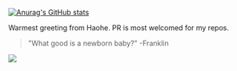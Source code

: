 [![Anurag's GitHub stats](https://github-readme-stats.vercel.app/api?username=haoheliu)](https://github.com/anuraghazra/github-readme-stats)

<!--
**haoheliu/haoheliu** is a ✨ _special_ ✨ repository because its `README.md` (this file) appears on your GitHub profile.

Here are some ideas to get you started:

- 🔭 I’m currently working on ...
- 🌱 I’m currently learning ...
- 👯 I’m looking to collaborate on ...
- 🤔 I’m looking for help with ...
- 💬 Ask me about ...
- 📫 How to reach me: ...
- 😄 Pronouns: ...
-->

Warmest greeting from Haohe. PR is most welcomed for my repos. 

<!-- I appreciate your support for open-source research. Creativity is for everyone. -->

<!-- [!["Buy Me A Coffee"](https://www.buymeacoffee.com/assets/img/custom_images/orange_img.png)](https://www.buymeacoffee.com/haoheliuP) -->

> "What good is a newborn baby?" -Franklin

<a href="https://www.buymeacoffee.com/haoheliuP"><img src="https://img.buymeacoffee.com/button-api/?text=Buy me a coffee&emoji=&slug=haoheliuP&button_colour=5F7FFF&font_colour=ffffff&font_family=Cookie&outline_colour=000000&coffee_colour=FFDD00" /></a>

